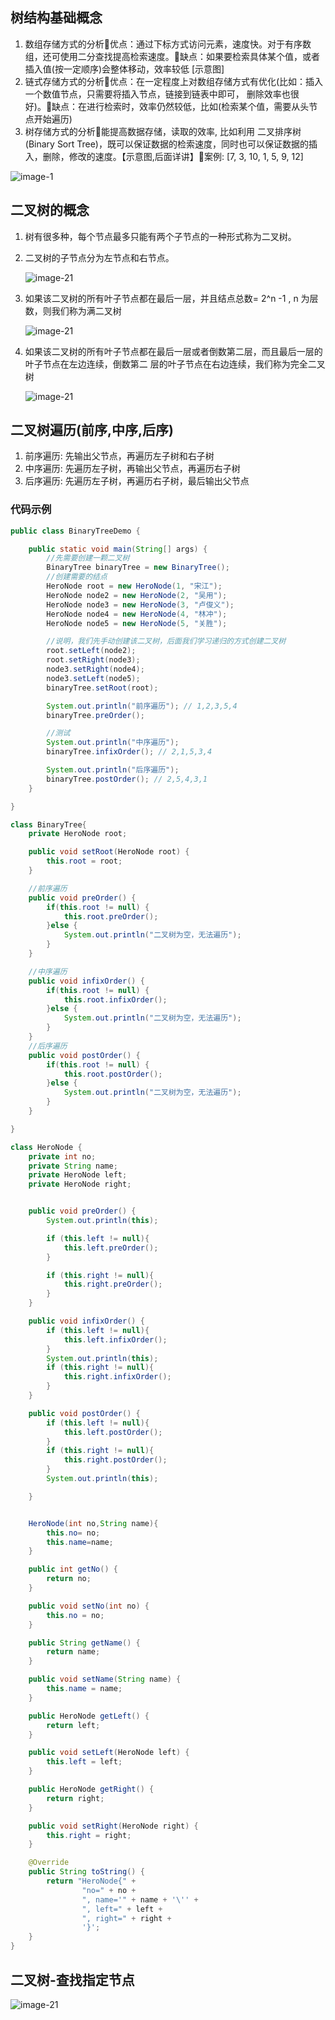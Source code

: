 ## 树结构基础概念
1) 数组存储方式的分析优点：通过下标方式访问元素，速度快。对于有序数组，还可使用二分查找提高检索速度。缺点：如果要检索具体某个值，或者插入值(按一定顺序)会整体移动，效率较低 [示意图]
2) 链式存储方式的分析优点：在一定程度上对数组存储方式有优化(比如：插入一个数值节点，只需要将插入节点，链接到链表中即可， 删除效率也很好)。缺点：在进行检索时，效率仍然较低，比如(检索某个值，需要从头节点开始遍历) 
3) 树存储方式的分析能提高数据存储，读取的效率,  比如利用 二叉排序树(Binary Sort Tree)，既可以保证数据的检索速度，同时也可以保证数据的插入，删除，修改的速度。【示意图,后面详讲】案例: [7, 3, 10, 1, 5, 9, 12]

![image-1](images/1.png) 

## 二叉树的概念
1) 树有很多种，每个节点最多只能有两个子节点的一种形式称为二叉树。
2) 二叉树的子节点分为左节点和右节点。

   ![image-21](images/2.png) 

3) 如果该二叉树的所有叶子节点都在最后一层，并且结点总数= 2^n -1 , n 为层数，则我们称为满二叉树

   ![image-21](images/3.png) 

4) 如果该二叉树的所有叶子节点都在最后一层或者倒数第二层，而且最后一层的叶子节点在左边连续，倒数第二 层的叶子节点在右边连续，我们称为完全二叉树

   ![image-21](images/4.png) 

## 二叉树遍历(前序,中序,后序)

1) 前序遍历: 先输出父节点，再遍历左子树和右子树 
2) 中序遍历: 先遍历左子树，再输出父节点，再遍历右子树
3) 后序遍历: 先遍历左子树，再遍历右子树，最后输出父节点

### 代码示例
````java
public class BinaryTreeDemo {

    public static void main(String[] args) {
        //先需要创建一颗二叉树
        BinaryTree binaryTree = new BinaryTree();
        //创建需要的结点
        HeroNode root = new HeroNode(1, "宋江");
        HeroNode node2 = new HeroNode(2, "吴用");
        HeroNode node3 = new HeroNode(3, "卢俊义");
        HeroNode node4 = new HeroNode(4, "林冲");
        HeroNode node5 = new HeroNode(5, "关胜");

        //说明，我们先手动创建该二叉树，后面我们学习递归的方式创建二叉树
        root.setLeft(node2);
        root.setRight(node3);
        node3.setRight(node4);
        node3.setLeft(node5);
        binaryTree.setRoot(root);

        System.out.println("前序遍历"); // 1,2,3,5,4
		binaryTree.preOrder();

        //测试
		System.out.println("中序遍历");
		binaryTree.infixOrder(); // 2,1,5,3,4

		System.out.println("后序遍历");
		binaryTree.postOrder(); // 2,5,4,3,1
    }

}

class BinaryTree{
    private HeroNode root;

    public void setRoot(HeroNode root) {
        this.root = root;
    }

    //前序遍历
    public void preOrder() {
        if(this.root != null) {
            this.root.preOrder();
        }else {
            System.out.println("二叉树为空，无法遍历");
        }
    }

    //中序遍历
    public void infixOrder() {
        if(this.root != null) {
            this.root.infixOrder();
        }else {
            System.out.println("二叉树为空，无法遍历");
        }
    }
    //后序遍历
    public void postOrder() {
        if(this.root != null) {
            this.root.postOrder();
        }else {
            System.out.println("二叉树为空，无法遍历");
        }
    }

}

class HeroNode {
    private int no;
    private String name;
    private HeroNode left;
    private HeroNode right;


    public void preOrder() {
        System.out.println(this);

        if (this.left != null){
            this.left.preOrder();
        }

        if (this.right != null){
            this.right.preOrder();
        }
    }

    public void infixOrder() {
        if (this.left != null){
            this.left.infixOrder();
        }
        System.out.println(this);
        if (this.right != null){
            this.right.infixOrder();
        }
    }

    public void postOrder() {
        if (this.left != null){
            this.left.postOrder();
        }
        if (this.right != null){
            this.right.postOrder();
        }
        System.out.println(this);

    }


    HeroNode(int no,String name){
        this.no= no;
        this.name=name;
    }

    public int getNo() {
        return no;
    }

    public void setNo(int no) {
        this.no = no;
    }

    public String getName() {
        return name;
    }

    public void setName(String name) {
        this.name = name;
    }

    public HeroNode getLeft() {
        return left;
    }

    public void setLeft(HeroNode left) {
        this.left = left;
    }

    public HeroNode getRight() {
        return right;
    }

    public void setRight(HeroNode right) {
        this.right = right;
    }

    @Override
    public String toString() {
        return "HeroNode{" +
                "no=" + no +
                ", name='" + name + '\'' +
                ", left=" + left +
                ", right=" + right +
                '}';
    }
}
````

## 二叉树-查找指定节点
   ![image-21](images/5.png) 
